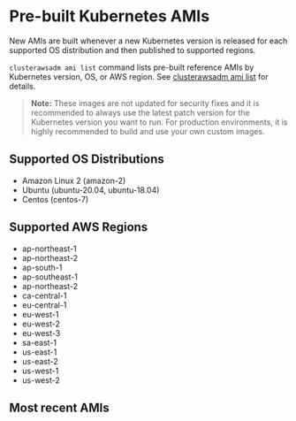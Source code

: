 # Pre-built Kubernetes AMIs

New AMIs are built whenever a new Kubernetes version is released for each supported OS distribution and then published to supported regions.

`clusterawsadm ami list` command lists pre-built reference AMIs by Kubernetes version, OS, or AWS region.
See [clusterawsadm ami list](../clusterawsadm/clusterawsadm_ami_list.md) for details.

> **Note:**  These images are not updated for security fixes and it is recommended to always use the latest patch version for the Kubernetes version you want to run. For production environments, it is highly recommended to build and use your own custom images.

## Supported OS Distributions
- Amazon Linux 2 (amazon-2)
- Ubuntu (ubuntu-20.04, ubuntu-18.04)
- Centos (centos-7)

## Supported AWS Regions
- ap-northeast-1
- ap-northeast-2
- ap-south-1
- ap-southeast-1
- ap-northeast-2
- ca-central-1
- eu-central-1
- eu-west-1
- eu-west-2
- eu-west-3
- sa-east-1
- us-east-1
- us-east-2
- us-west-1
- us-west-2

## Most recent AMIs
<table id="amis" class="display" style="width:100%"></table>

<script>
  const amisURL = "https://d2jcv1y6kf3xwc.cloudfront.net/amis.json";
  const SEARCH_HOTKEY_KEYCODE = 83;

  // hasFocus returns true if the table search is active
  function hasFocus() {
    const tableSearchBar = document.querySelector("#amis_filter > label > input[type=search]");
    return (tableSearchBar === document.activeElement);
  }

  // Prevent the mdbook search event listener capturing the 's' key, so users can search for example 'eu-west-1
  function resetKeyHandler(e) {
    if (e.altKey || e.ctrlKey || e.metaKey || e.shiftKey || e.target.type === 'textarea' || e.target.type === 'text') { return; }

    if (e.keyCode === SEARCH_HOTKEY_KEYCODE && hasFocus()) {
        e.stopPropagation();
    }
  }

  // Insert the event listener when the document is ready
  $(function() {
    document.addEventListener('keydown', function (e) { resetKeyHandler(e); }, true);
  });

  // Table display function
  function amiListToTable(data) {
    const items = data.items.map(
      item => {

        url = `https://console.aws.amazon.com/ec2/v2/home?region=${item.spec.region}#Images:visibility=public-images;search=${item.spec.imageID};sort=name`

        imageText = `<a href="${url}">${item.spec.imageID}</a>`

        return [
          item.metadata.name,
          item.spec.os,
          item.spec.region,
          item.spec.kubernetesVersion,
          imageText,
          item.metadata.creationTimestamp,
        ]
      }
    )

    $(document).ready(function() {
      const table = $('#amis').DataTable({
        data: items,
        columns: [
          {title: "Name"},
          {title: "OS"},
          {title: "Region"},
          {title: "Kubernetes Version"},
          {title: "Image ID"},
          {title: "Creation Date"},
        ]
      })

      table
        .order([3, 'dsc'], [2, 'asc'], [1, 'asc'])
        .draw();
    });
  }


  // Lazy fetch the URL
  fetch(amisURL, {
    mode: 'cors'
  })
  .then(response => response.json())
  .then(data => amiListToTable(data))
  .catch((error) => console.error('Error:', error));
</script>

